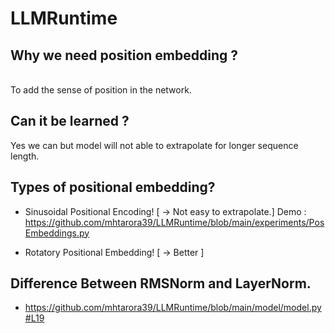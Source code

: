 # LLMRuntime


## Why we need position embedding ? 
</br>
To add the sense of position in the network.
</br>

## Can it be learned ?
Yes we can but model will not able to extrapolate for longer sequence length.
</br>

## Types of positional embedding?

* Sinusoidal Positional Encoding! [ -> Not easy to extrapolate.] Demo : https://github.com/mhtarora39/LLMRuntime/blob/main/experiments/PosEmbeddings.py

* Rotatory Positional Embedding! [ -> Better ]

## Difference Between RMSNorm and LayerNorm.

* https://github.com/mhtarora39/LLMRuntime/blob/main/model/model.py#L19




